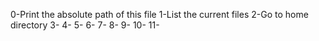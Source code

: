0-Print the absolute path of this file
1-List the current files
2-Go to home directory
3-
4-
5-
6-
7-
8-
9-
10-
11-

